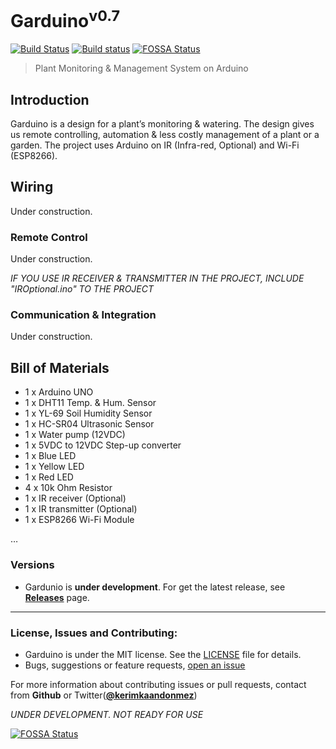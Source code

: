 # Garduino<sup>v0.7</sup>
[![Build Status](https://travis-ci.org/kerimkaan/Garduino.svg?branch=master)](https://travis-ci.org/kerimkaan/Garduino) [![Build status](https://ci.appveyor.com/api/projects/status/xe7xvrd5gprempey?svg=true)](https://ci.appveyor.com/project/kerimkaan/garduino)
[![FOSSA Status](https://app.fossa.io/api/projects/git%2Bgithub.com%2Fkerimkaan%2FGarduino.svg?type=shield)](https://app.fossa.io/projects/git%2Bgithub.com%2Fkerimkaan%2FGarduino?ref=badge_shield)
> Plant Monitoring &amp; Management System on Arduino

## Introduction

Garduino is a design for a plant’s monitoring & watering. The design gives us remote controlling, automation & less costly management of a plant or a garden. The project uses Arduino on IR (Infra-red, Optional) and Wi-Fi (ESP8266).

## Wiring

Under construction.

### Remote Control

Under construction.

*IF YOU USE IR RECEIVER & TRANSMITTER IN THE PROJECT, INCLUDE "IROptional.ino" TO THE PROJECT*

### Communication & Integration

Under construction.


## Bill of Materials

* 1 x Arduino UNO
* 1 x DHT11 Temp. & Hum. Sensor
* 1 x YL-69 Soil Humidity Sensor
* 1 x HC-SR04 Ultrasonic Sensor
* 1 x Water pump (12VDC)
* 1 x 5VDC to 12VDC Step-up converter
* 1 x Blue LED
* 1 x Yellow LED
* 1 x Red LED
* 4 x 10k Ohm Resistor
* 1 x IR receiver (Optional)
* 1 x IR transmitter (Optional)
* 1 x ESP8266 Wi-Fi Module

…

### Versions

* Gardunio is **under development**. For get the latest release, see **[Releases](https://github.com/kerimkaan/Garduino/releases/)** page.


------

### License, Issues and Contributing:

* Garduino is under the MIT license. See the [LICENSE](https://github.com/kerimkaan/Garduino/blob/master/LICENSE) file for details.
* Bugs, suggestions or feature requests, [open an issue](https://github.com/kerimkaan/Garduino/issues)


For more information about contributing issues or pull requests, contact from **Github** or Twitter(**[@kerimkaandonmez](https://twitter.com/kerimkaandonmez)**)


*UNDER DEVELOPMENT. NOT READY FOR USE*


[![FOSSA Status](https://app.fossa.io/api/projects/git%2Bgithub.com%2Fkerimkaan%2FGarduino.svg?type=large)](https://app.fossa.io/projects/git%2Bgithub.com%2Fkerimkaan%2FGarduino?ref=badge_large)